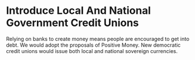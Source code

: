 Introduce Local And National Government Credit Unions
=====================================================

Relying on banks to create money means people are encouraged to get into 
debt. We would adopt the proposals of Positive Money.  New democratic 
credit unions would issue both local and national sovereign currencies. 
